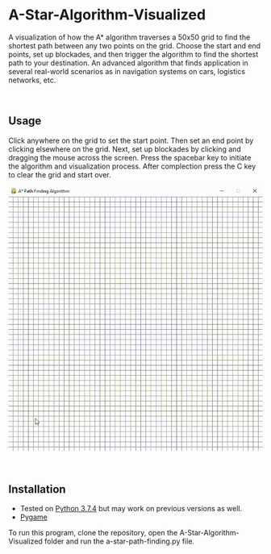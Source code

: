 # A-Star-Algorithm-Visualized
A visualization of how the A* algorithm traverses a 50x50 grid to find the shortest path between any two points on the grid. Choose the start and end points, set up blockades, and then trigger the algorithm to find the shortest path to your destination. An advanced algorithm that finds application in several real-world scenarios as in navigation systems on cars, logistics networks, etc.

<br>

## Usage
Click anywhere on the grid to set the start point. Then set an end point by clicking elsewhere on the grid. Next, set up blockades by clicking and dragging the mouse across the screen. Press the spacebar key to initiate the algorithm and visualization process. After complection press the C key to clear the grid and start over.

![A* Path Finding Algorithm Example](https://github.com/SuhaybDev/A-Star-Algorithm-Visualized/blob/master/preview_video.gif "A* Path Finding Algorithm Example")

<br>

## Installation

- Tested on [Python 3.7.4](https://www.python.org/downloads/release/python-374/) but may work on previous versions as well.
- [Pygame](https://www.pygame.org/download.shtml) 

To run this program, clone the repository, open the A-Star-Algorithm-Visualized folder and run the a-star-path-finding.py file.
